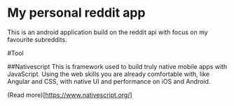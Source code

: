 # My personal reddit app

This is an android application build on the reddit api with focus on my favourite subreddits.



#Tool

##Nativescript
This is framework used to build truly native mobile apps with JavaScript. Using the web skills you are already comfortable with, like Angular and CSS, with native UI and performance on iOS and Android.

(Read more)[https://www.nativescript.org/]